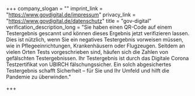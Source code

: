 +++
company_slogan = ""
imprint_link = "https://www.govdigital.de/impressum"
privacy_link = "https://www.govdigital.de/datenschutz"
title = "gov-digital"
verification_description_long = "Sie haben einen QR-Code auf einem Testergebnis gescannt und können dieses Ergebnis jetzt verifizieren lassen. Dies ist nützlich, wenn Sie ein negatives Testergebnis vorweisen müssen, wie in Pflegeeinrichtungen, Krankenhäusern oder Flugzeugen.  Seitdem an vielen Orten Tests vorgeschrieben sind, häufen sich die Zahlen von gefälschten Testergebnissen. Ihr Testergebnis ist durch das Digitale Corona Testzertifikat von UBIRCH fälschungssicher. Ein solch abgesichertes Testergebnis schafft Sicherheit – für Sie und Ihr Umfeld und hilft die Pandemie zu überwinden."

+++
